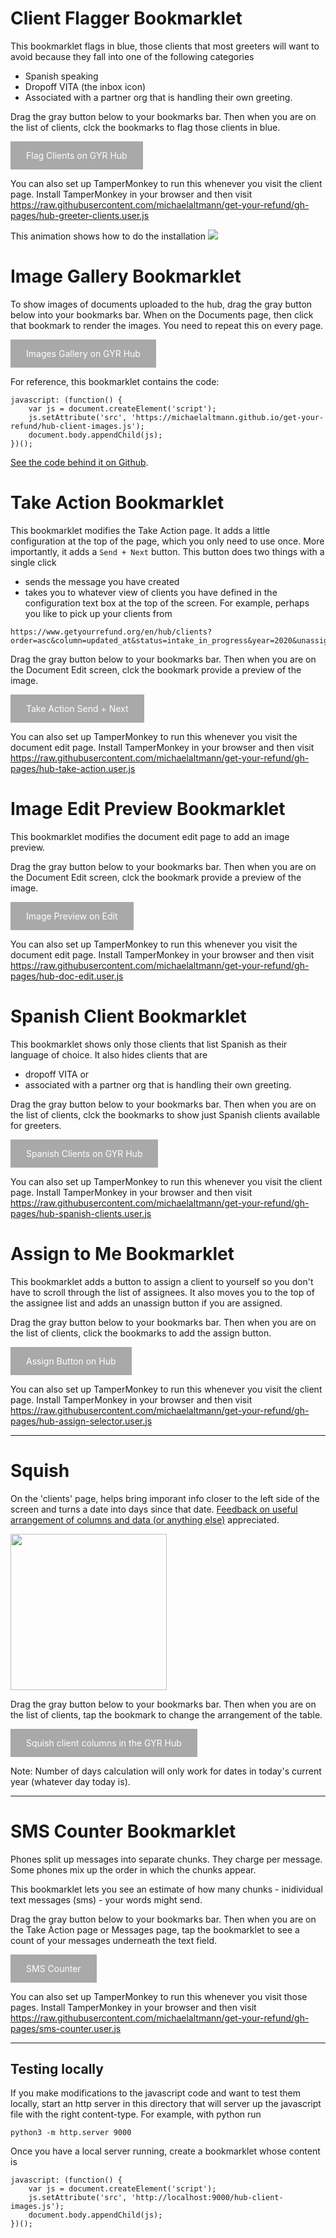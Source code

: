 # Client Flagger Bookmarklet

This bookmarklet flags in blue, those clients that most greeters will want to avoid because they fall into one of the following categories

- Spanish speaking
- Dropoff VITA (the inbox icon)
- Associated with a partner org that is handling their own greeting.

Drag the gray button below to your bookmarks bar. Then when you are on the
list of clients, clck the bookmarks to flag those clients in blue.

<a class='button-link' href="javascript: (function() {
      var js = document.createElement('script');
      js.setAttribute('src', 'https://michaelaltmann.github.io/get-your-refund/hub-greeter-clients.user.js');
      document.body.appendChild(js);
  })();">Flag Clients on GYR Hub</a>

You can also set up TamperMonkey to run this whenever you visit the client page.
Install TamperMonkey in your browser and then visit
https://raw.githubusercontent.com/michaelaltmann/get-your-refund/gh-pages/hub-greeter-clients.user.js

This animation shows how to do the installation
<img src="gyr-hub-client-flagger-bookmarklet.gif"/>

# Image Gallery Bookmarklet

<style>
a.button-link {
  background-color: darkgray;
  color: white;
  padding: 14px 25px;
  text-align: center;
  text-decoration: none;
  display: inline-block;
}

</style>

To show images of documents uploaded to the hub, drag the gray button below into your bookmarks bar. When on the Documents page, then click that bookmark to render the images. You need to repeat this on every page.

<a class='button-link'  href="javascript: (function() {
    var js = document.createElement('script');
    js.setAttribute('src', 'https://michaelaltmann.github.io/get-your-refund/hub-client-images.js');
    document.body.appendChild(js);
})();">Images Gallery on GYR Hub</a>

For reference, this bookmarklet contains the code:

```
javascript: (function() {
    var js = document.createElement('script');
    js.setAttribute('src', 'https://michaelaltmann.github.io/get-your-refund/hub-client-images.js');
    document.body.appendChild(js);
})();
```

[See the code behind it on Github](https://github.com/michaelaltmann/get-your-refund).


# Take Action Bookmarklet

This bookmarklet modifies the Take Action page. It adds a little configuration at the top of the page, which you only need to use once. More importantly, it adds a `Send + Next` button. This button does two things with a single click

- sends the message you have created
- takes you to whatever view of clients you have defined in the configuration text box at the top of the screen. For example, perhaps you like to pick up your clients from
<!-- - resets the client's status to 'Not Ready', which is the current protocol -->

```
https://www.getyourrefund.org/en/hub/clients?order=asc&column=updated_at&status=intake_in_progress&year=2020&unassigned=true&needs_response=true&vita_partner_id=&page=1
```

Drag the gray button below to your bookmarks bar. Then when you are on the
Document Edit screen, clck the bookmark provide a preview of the image.

<a class='button-link' href="javascript: (function() {
      var js = document.createElement('script');
      js.setAttribute('src', 'https://michaelaltmann.github.io/get-your-refund/hub-take-action.user.js');
      document.body.appendChild(js);
  })();">Take Action Send + Next</a>

You can also set up TamperMonkey to run this whenever you visit the document edit page.
Install TamperMonkey in your browser and then visit
https://raw.githubusercontent.com/michaelaltmann/get-your-refund/gh-pages/hub-take-action.user.js

# Image Edit Preview Bookmarklet

This bookmarklet modifies the document edit page to add an image preview.

Drag the gray button below to your bookmarks bar. Then when you are on the
Document Edit screen, clck the bookmark provide a preview of the image.

<a class='button-link' href="javascript: (function() {
      var js = document.createElement('script');
      js.setAttribute('src', 'https://michaelaltmann.github.io/get-your-refund/hub-doc-edit.user.js');
      document.body.appendChild(js);
  })();">Image Preview on Edit</a>

You can also set up TamperMonkey to run this whenever you visit the document edit page.
Install TamperMonkey in your browser and then visit
https://raw.githubusercontent.com/michaelaltmann/get-your-refund/gh-pages/hub-doc-edit.user.js

# Spanish Client Bookmarklet

This bookmarklet shows only those clients that list Spanish as their language of choice.
It also hides clients that are

- dropoff VITA or
- associated with a partner org that is handling their own greeting.

Drag the gray button below to your bookmarks bar. Then when you are on the
list of clients, clck the bookmarks to show just Spanish clients available for
greeters.

<a class='button-link' href="javascript: (function() {
      var js = document.createElement('script');
      js.setAttribute('src', 'https://michaelaltmann.github.io/get-your-refund/hub-spanish-clients.user.js');
      document.body.appendChild(js);
  })();">Spanish Clients on GYR Hub</a>

You can also set up TamperMonkey to run this whenever you visit the client page.
Install TamperMonkey in your browser and then visit
https://raw.githubusercontent.com/michaelaltmann/get-your-refund/gh-pages/hub-spanish-clients.user.js

# Assign to Me Bookmarklet

This bookmarklet adds a button to assign a client to yourself so you don't have to scroll through the list of assignees. It also moves you to the top of the assignee list and adds an unassign button if you are assigned.

Drag the gray button below to your bookmarks bar. Then when you are on the
list of clients, click the bookmarks to add the assign button.

<a class='button-link' href="javascript: (function() {
      var js = document.createElement('script');
      js.setAttribute('src', 'https://michaelaltmann.github.io/get-your-refund/hub-assign-selector.user.js');
      document.body.appendChild(js);
  })();">Assign Button on Hub</a>

You can also set up TamperMonkey to run this whenever you visit the client page.
Install TamperMonkey in your browser and then visit
https://raw.githubusercontent.com/michaelaltmann/get-your-refund/gh-pages/hub-assign-selector.user.js

---

# Squish

On the 'clients' page, helps bring imporant info closer to the left side of the screen and turns a date into days since that date. [Feedback on useful arrangement of columns and data (or anything else)](https://github.com/michaelaltmann/get-your-refund/issues) appreciated.

<img src="squish_the_hub.gif" height="250"/>

Drag the gray button below to your bookmarks bar. Then when you are on the
list of clients, tap the bookmark to change the arrangement of the table.

<a class='button-link' href="javascript: (function() {
      var squish = document.createElement('script');
      squish.setAttribute('src', 'https://michaelaltmann.github.io/get-your-refund/squish.user.js');
      document.body.appendChild( squish );
  })();">Squish client columns in the GYR Hub</a>

Note: Number of days calculation will only work for dates in today's current year (whatever day today is).

---

# SMS Counter Bookmarklet

Phones split up messages into separate chunks. They charge per message. Some phones mix up the order in which the chunks appear.

This bookmarklet lets you see an estimate of how many chunks - inidividual text messages (sms) - your words might send.

Drag the gray button below to your bookmarks bar. Then when you are on the Take Action page or Messages page, tap the bookmarklet to see a count of your messages underneath the text field.

<a class='button-link' href="javascript: (function() {
      var js = document.createElement('script');
      js.setAttribute('src', 'https://michaelaltmann.github.io/get-your-refund/sms-counter.user.js');
      document.body.appendChild(js);
  })();">SMS Counter</a>

You can also set up TamperMonkey to run this whenever you visit those pages.
Install TamperMonkey in your browser and then visit
https://raw.githubusercontent.com/michaelaltmann/get-your-refund/gh-pages/sms-counter.user.js

---

## Testing locally

If you make modifications to the javascript code and want to test them locally,
start an http server in this directory that will server up the javascript file
with the right content-type. For example, with python run

```
python3 -m http.server 9000
```

Once you have a local server running, create a bookmarklet whose content is

```
javascript: (function() {
    var js = document.createElement('script');
    js.setAttribute('src', 'http://localhost:9000/hub-client-images.js');
    document.body.appendChild(js);
})();
```
